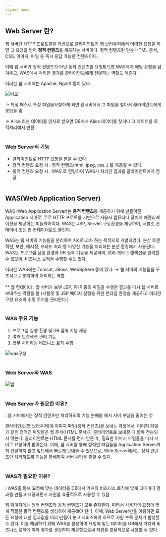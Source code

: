 ```yaml
---
layout home
---
```


## Web Server 란?

웹 서버란 HTTP 프로토콜을 기반으로 클라이언트가 웹 브라우저에서 어떠한 요청을 하면 그 요청을 받아 **정적 컨텐츠**를 제공하는 서버이다. 정적 컨텐츠란 단순 HTML 문서, CSS, 이미지, 파일 등 즉시 응답 가능한 컨텐츠이다.

이때 웹 서버가 정적 컨텐츠가 아닌 동적 컨텐츠를 요청받으면 WAS에게 해당 요청을 넘겨주고, WAS에서 처리한 결과를 클라이언트에게 전달하는 역할도 해준다.

이러한 웹 서버에는 Apache, NginX 등이 있다.

![비교](https://user-images.githubusercontent.com/127702320/234727472-c401a9ea-c5d4-4fda-9fcd-b235fed37d6d.png)

→ 특정 패스로 특정 파일을요청하게 되면 웹서버에서 그 파일을 찾아서 클라이언트에게 응답을 줌

→ Alice 라는 데이터를 인자로 받으면 DB에서 Alice 데이터를 찾거나 그 데이터를 로직처리해서 반환
   <br/><br/>
### Web Server의 기능

- 클라이언트로 HTTP 요청을 받을 수 있다
- 정적 컨텐츠 요청 시 : 정적 컨텐츠(html, jpeg, css..) 를 제공할 수 있다.
- 동적 컨텐츠 요청 시 : WAS 로 전달하여 WAS가 처리한 결과를 클라이언트에게 전달
   <br/><br/>
## WAS(Web Application Server)

WAS (Web Application Server)는 **동적 컨텐츠**를 제공하기 위해 만들어진 Application 서버로, 주로 HTTP 프로토콜 기반으로 사용자 컴퓨터나 장치에 애플리케이션을 제공하는 미들웨어이다. WAS는 JSP, Servlet 구동환경을 제공하며, 서블릿 컨테이너 또는 웹 컨테이너로도 불린다.

WAS는 웹 서버의 기능들을 분리하여 처리하고자 하는 목적으로 개발되었다. 분산 트랜잭션, 보안, 메시징, 쓰레드 처리 등 다양한 기능을 처리하는 분산 환경에서 사용된다. WAS는 프로그램 실행 환경과 DB 접속 기능을 제공하며, 여러 개의 트랜잭션을 관리할 수 있으며, 비즈니스 로직을 수행할 수도 있다.

이러한 WAS에는 Tomcat, JBoss, WebSphere 등이 있다. 
⇒ 웹 서버의 기능들을 구조적으로 분리하여 처리하는 역할 
   <br/><br/>
** 웹 컨테이너 : 웹 서버가 보낸 JSP, PHP 등의 파일을 수행한 결과를 다시 웹 서버로 보내주는 역할을 함 (서블릿 및 JSP 페이지 실행을 위한 런타임 환경을 제공하고 이러한 구성 요소의 수명 주기를 관리한다.)
   <br/><br/>
### WAS 주요 기능

1. 프로그램 실행 환경 및 DB 접속 기능 제공
2. 여러 트랜잭션 관리 기능
3. 업무 처리하는 비즈니스 로직 수행 

![was구성](https://user-images.githubusercontent.com/127702320/234727466-966bb193-b971-425b-9c32-8b8655c1dadc.png)
   <br/><br/>
### Web Server와 WAS

![앱](https://user-images.githubusercontent.com/127702320/234727474-57355a0e-9714-4e17-959d-70a61ea69dfd.png)
   <br/><br/>
### Web Server가 필요한 이유?

: 웹 서버에서는 정적 컨텐츠만 처리하도록 기능 분배를 해서 서버 부담을 줄이는 것

클라이언트(웹 브라우저)에 이미지 파일(정적 컨텐츠)을 보내는 과정에서, 이미지 파일과 같은 정적인 파일들은 웹 문서(HTML 문서)가 클라이언트로 보내질 때 함께 전송되지 않는다. 클라이언트는 HTML 문서를 먼저 받은 후, 필요한 이미지 파일들을 다시 서버로 요청하여 받아온다. 이때, 웹 서버를 통해 정적인 파일들을 Application Server까지 전달하지 않고 앞단에서 빠르게 보내줄 수 있으므로, Web Server에서는 정적 컨텐츠만 처리하도록 기능을 분배하여 서버 부담을 줄일 수 있다.
   <br/><br/>
### WAS가 필요한 이유?

: WAS를 통해 요청에 맞는 데이터를 DB에서 가져와 비즈니스 로직에 맞게 그때마다 결과를 만들고 제공하면서 자원을 효율적으로 사용할 수 있음

웹 페이지에는 정적 컨텐츠와 동적 컨텐츠가 모두 존재한다. 따라서 사용자의 요청에 맞게 적절한 동적 컨텐츠를 생성하여 제공해야 한다. 이때, Web Server만을 이용하면 모든 요청에 대한 결과값을 미리 만들어 놓고 서비스해야 하므로 자원 부족 문제가 발생할 수 있다. 이를 해결하기 위해 WAS를 활용하여 요청에 맞는 데이터를 DB에서 가져와 비즈니스 로직에 따라 결과를 생성하여 제공함으로써 자원을 효율적으로 사용할 수 있다.